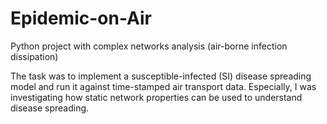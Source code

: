 # Epidemic-on-Air
Python project with complex networks analysis (air-borne infection dissipation)

The task was to implement a susceptible-infected (SI) disease spreading
model and run it against time-stamped air transport data. Especially, I was investigating how
static network properties can be used to understand disease spreading.
